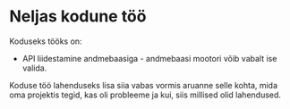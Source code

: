 # Neljas kodune töö

Koduseks tööks on:

-   API liidestamine andmebaasiga - andmebaasi mootori võib vabalt ise valida.

Koduse töö lahenduseks lisa siia vabas vormis aruanne selle kohta, mida oma projektis tegid, kas oli probleeme ja kui, siis millised olid lahendused.
